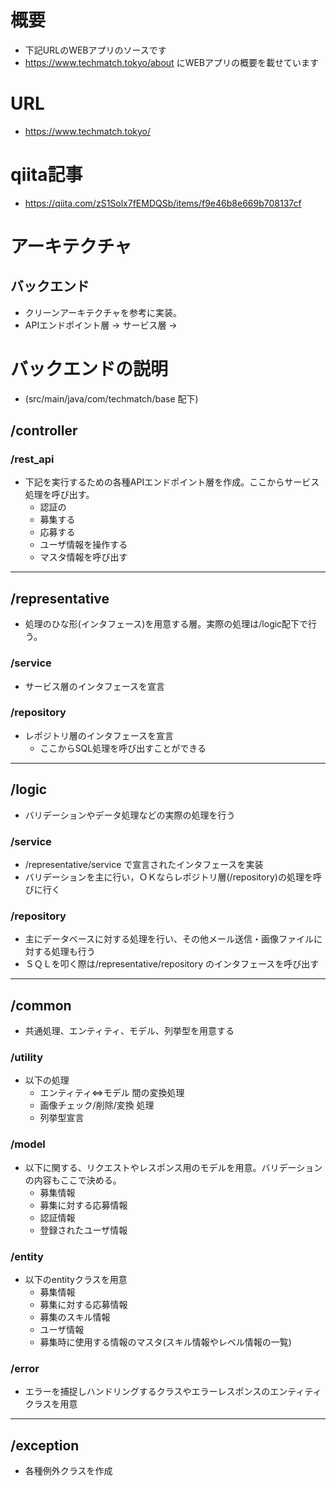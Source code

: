 # 概要
* 下記URLのWEBアプリのソースです
* https://www.techmatch.tokyo/about にWEBアプリの概要を載せています

# URL
* https://www.techmatch.tokyo/

# qiita記事
* https://qiita.com/zS1Solx7fEMDQSb/items/f9e46b8e669b708137cf

#  アーキテクチャ
## バックエンド
* クリーンアーキテクチャを参考に実装。
* APIエンドポイント層 -> サービス層 ->

# バックエンドの説明
* (src/main/java/com/techmatch/base 配下)
## /controller
### /rest_api
* 下記を実行するための各種APIエンドポイント層を作成。ここからサービス処理を呼び出す。
  * 認証の
  * 募集する
  * 応募する
  * ユーザ情報を操作する
  * マスタ情報を呼び出す
----
## /representative
* 処理のひな形(インタフェース)を用意する層。実際の処理は/logic配下で行う。

### /service
* サービス層のインタフェースを宣言

### /repository
* レポジトリ層のインタフェースを宣言
  * ここからSQL処理を呼び出すことができる
----
## /logic
* バリデーションやデータ処理などの実際の処理を行う
### /service
* /representative/service で宣言されたインタフェースを実装
* バリデーションを主に行い，ＯＫならレポジトリ層(/repository)の処理を呼びに行く
### /repository
* 主にデータベースに対する処理を行い、その他メール送信・画像ファイルに対する処理も行う
* ＳＱＬを叩く際は/representative/repository のインタフェースを呼び出す
----
## /common
* 共通処理、エンティティ、モデル、列挙型を用意する
### /utility
* 以下の処理
  * エンティティ⇔モデル 間の変換処理
  * 画像チェック/削除/変換 処理
  * 列挙型宣言

### /model
* 以下に関する、リクエストやレスポンス用のモデルを用意。バリデーションの内容もここで決める。
  * 募集情報
  * 募集に対する応募情報
  * 認証情報
  * 登録されたユーザ情報

### /entity
* 以下のentityクラスを用意
  * 募集情報
  * 募集に対する応募情報
  * 募集のスキル情報
  * ユーザ情報
  * 募集時に使用する情報のマスタ(スキル情報やレベル情報の一覧)

### /error
* エラーを捕捉しハンドリングするクラスやエラーレスポンスのエンティティクラスを用意
----
## /exception
* 各種例外クラスを作成

